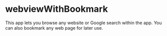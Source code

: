 # webviewWithBookmark
This app lets you browse any website or Google search within the app. You can also bookmark any web page for later use.
